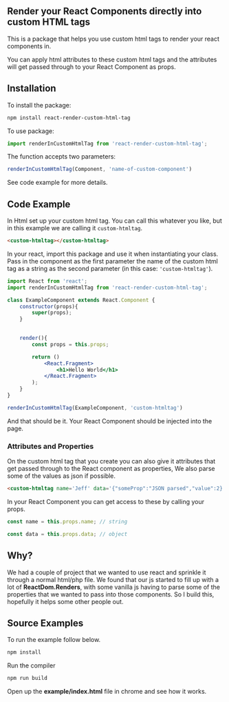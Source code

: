 ## Render your React Components directly into custom HTML tags

This is a package that helps you use custom html tags to render your react components in. 

You can apply html attributes to these custom html tags and the attributes will get passed through to your React Component as props.


## Installation

To install the package:

```bash
npm install react-render-custom-html-tag
```

To use package:
```javascript
import renderInCustomHtmlTag from 'react-render-custom-html-tag';
```

The function accepts two parameters: 
```javascript 
renderInCustomHtmlTag(Component, 'name-of-custom-component')
```

See code example for more details.

## Code Example

In Html set up your custom html tag. You can call this whatever you like, but in this example we are calling it `custom-htmltag`.

```html
<custom-htmltag></custom-htmltag>
```

In your react, import this package and use it when instantiating your class. Pass in the component as the first parameter the name of the custom html tag as a string as the second parameter (in this case: `'custom-htmltag'`).

```jsx
import React from 'react';
import renderInCustomHtmlTag from 'react-render-custom-html-tag';

class ExampleComponent extends React.Component {
    constructor(props){
        super(props);
    }
    

    render(){
        const props = this.props;

        return ()
            <React.Fragment>
                <h1>Hello World</h1>
            </React.Fragment>
        );
    }
}

renderInCustomHtmlTag(ExampleComponent, 'custom-htmltag')
```

And that should be it. Your React Component should be injected into the page.

### Attributes and Properties

On the custom html tag that you create you can also give it attributes that get passed through to the React component as properties, We also parse some of the values as json if possible.

```html
<custom-htmltag name='Jeff' data='{"someProp":"JSON parsed","value":2}'></custom-htmltag>
```

In your React Component you can get access to these by calling your props.

```javascript
const name = this.props.name; // string
```

```javascript
const data = this.props.data; // object
```


## Why?

We had a couple of project that we wanted to use react and sprinkle it through a normal html/php file. We found that our js started to fill up with a lot of **ReactDom.Renders**, with some vanilla js having to parse some of the properties that we wanted to pass into those components. So I build this, hopefully it helps some other people out.



## Source Examples

To run the example follow below.

```bash
npm install
```

Run the compiler

```bash
npm run build
```

Open up the **example/index.html** file in chrome and see how it works.
